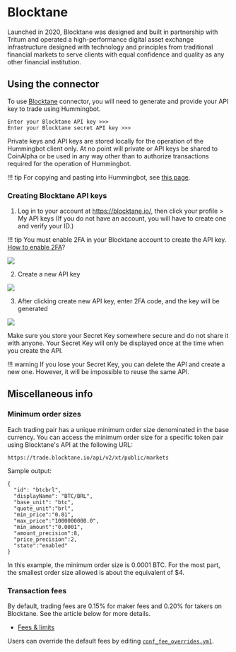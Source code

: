 # Blocktane

Launched in 2020, Blocktane was designed and built in partnership with Tritum and operated a high-performance digital asset exchange infrastructure designed with technology and principles from traditional financial markets to serve clients with equal confidence and quality as any other financial institution.

## Using the connector

To use [Blocktane](https://blocktane.io/) connector, you will need to generate and provide your API key to trade using Hummingbot.

```
Enter your Blocktane API key >>>
Enter your Blocktane secret API key >>>
```

Private keys and API keys are stored locally for the operation of the Hummingbot client only. At no point will private or API keys be shared to CoinAlpha or be used in any way other than to authorize transactions required for the operation of Hummingbot.

!!! tip
    For copying and pasting into Hummingbot, see [this page](/operation/user-interface/#keyboard-shortcuts).

### Creating Blocktane API keys

1. Log in to your account at https://blocktane.io/, then click your profile > My API keys (If you do not have an account, you will have to create one and verify your ID.)

!!! tip
    You must enable 2FA in your Blocktane account to create the API key. [How to enable 2FA](https://help.blocktane.io/faq-en/getting-started/)?

![](/assets/img/blocktaneaccount-api.png)

2. Create a new API key

![](/assets/img/account-blocktane-api.png)

3. After clicking create new API key, enter 2FA code, and the key will be generated

![](/assets/img/api-blocktane.png)

Make sure you store your Secret Key somewhere secure and do not share it with anyone. Your Secret Key will only be displayed once at the time when you create the API.

!!! warning
    If you lose your Secret Key, you can delete the API and create a new one. However, it will be impossible to reuse the same API.

## Miscellaneous info

### Minimum order sizes

Each trading pair has a unique minimum order size denominated in the base currency. You can access the minimum order size for a specific token pair using Blocktane's API at the following URL:

```
https://trade.blocktane.io/api/v2/xt/public/markets
```

Sample output:

```
{
  "id": "btcbrl",
  "displayName": "BTC/BRL",
  "base_unit": "btc",
  "quote_unit":"brl",
  "min_price":"0.01",
  "max_price":"1000000000.0",
  "min_amount":"0.0001",
  "amount_precision":8,
  "price_precision":2,
  "state":"enabled"
}
```

In this example, the minimum order size is 0.0001 BTC. For the most part, the smallest order size allowed is about the equivalent of \$4.

### Transaction fees

By default, trading fees are 0.15% for maker fees and 0.20% for takers on Blocktane. See the article below for more details.

- [Fees & limits](https://help.blocktane.io/faq-en/fees-limits/)

Users can override the default fees by editing [`conf_fee_overrides.yml`](/operation/override-fees/).
